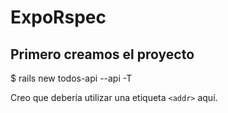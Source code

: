 # ExpoRspec #

## Primero creamos el proyecto 
$ rails new todos-api --api -T

Creo que debería utilizar una etiqueta `<addr>` aquí.